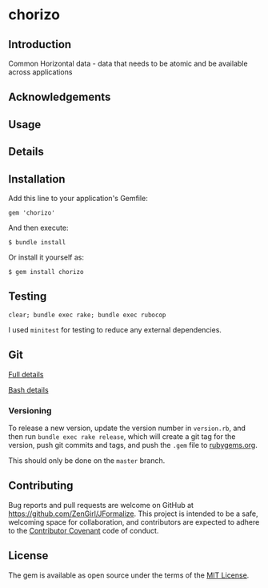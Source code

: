 # chorizo

## Introduction

Common Horizontal data - data that needs to be atomic and be available across applications

## Acknowledgements

## Usage

## Details

## Installation

Add this line to your application's Gemfile:

    gem 'chorizo'

And then execute:

    $ bundle install

Or install it yourself as:

    $ gem install chorizo

## Testing

    clear; bundle exec rake; bundle exec rubocop

I used `minitest` for testing to reduce any external dependencies.

## Git

[Full details](./GitFlow.md)

[Bash details](./GitBash.md)

### Versioning

To release a new version, update the version number in `version.rb`, and then run `bundle exec rake release`, 
which will create a git tag for the version, push git commits and tags, and push the `.gem` file to [rubygems.org](https://rubygems.org).

This should only be done on the `master` branch.

## Contributing

Bug reports and pull requests are welcome on GitHub at https://github.com/ZenGirl/JFormalize. 
This project is intended to be a safe, welcoming space for collaboration, and contributors are expected to 
adhere to the [Contributor Covenant](http://contributor-covenant.org) code of conduct.

## License

The gem is available as open source under the terms of the [MIT License](https://opensource.org/licenses/MIT).


